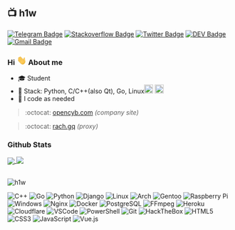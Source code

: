 ## :tv: h1w 
[![Telegram Badge](https://img.shields.io/badge/-Telegram-1ca0f1?style=for-the-badge&labelColor=1ca0f1&logo=telegram&logoColor=white&link=https://t.me/vimnative)](https://t.me/vimnative) [![Stackoverflow Badge](https://img.shields.io/badge/-Stackoverflow-4CA143?style=for-the-badge&logo=Stackoverflow&logoColor=white&link=https://stackoverflow.com/users/16967128/h1w)](https://stackoverflow.com/users/16967128/h1w) [![Twitter Badge](https://img.shields.io/badge/-Twitter-1ca0f1?style=for-the-badge&labelColor=1ca0f1&logo=twitter&logoColor=white&link=https://twitter.com/bogpomozhet)](https://twitter.com/bogpomozhet) [![DEV Badge](https://img.shields.io/badge/-DEV-black?style=for-the-badge&logo=Dev.to&logoColor=white&link=https://dev.to/h1w)](https://dev.to/h1w) [![Gmail Badge](https://img.shields.io/badge/-Gmail-c14438?style=for-the-badge&logo=Gmail&logoColor=white&link=mailto:bpqvgq@gmail.com)](mailto:bpqvgq@gmail.com)
### Hi <img src="https://github.com/h1w/h1w/raw/main/hi.gif" width="22px"> About me

- :mortar_board: Student
- :purple_heart: Stack: Python, C/C++(also Qt), Go, Linux<img height="20" width="20" src="https://icons.iconarchive.com/icons/papirus-team/papirus-apps/256/distributor-logo-archlinux-icon.png" /> <img height="20" width="20" src="https://upload.wikimedia.org/wikipedia/commons/thumb/9/99/Wayland_Logo.svg/266px-Wayland_Logo.svg.png" />
- :bust_in_silhouette: I code as needed

> :octocat: [opencyb.com](https://opencyb.com/articles/) <i>(company site)</i>

> :octocat: [rach.gq](https://rach.gq/p) <i>(proxy)</i>

### Github Stats
  
<a href="https://github.com/anuraghazra/github-readme-stats">
  <img align="center" src="https://github-readme-stats.vercel.app/api?username=h1w&show_icons=true&count_private=true&theme=github_dark" />
  <img align="top" src="https://github-readme-stats.vercel.app/api/top-langs/?username=h1w&layout=compact&theme=github_dark" />
  <br>
</a>
<br/>
<p align=left> <img src=https://komarev.com/ghpvc/?username=h1w alt=h1w /> </p>



![C++](https://img.shields.io/badge/C++-00599C.svg?style=flat-square&logo=cplusplus&logoColor=white)
![Go](https://img.shields.io/badge/Go-00ADD8.svg?style=flat-square&logo=Go&logoColor=white)
![Python](https://img.shields.io/badge/Python-darkgreen.svg?style=flat-square&logo=python&logoColor=white)
![Django](https://img.shields.io/badge/Django-092E20.svg?style=flat-square&logo=django&logoColor=white) <!-- separator -->
![Linux](https://img.shields.io/badge/-Linux-FCC624?style=flat-square&logo=linux&logoColor=white)
![Arch](https://img.shields.io/badge/Archlinux-blue.svg?style=flat-square&logo=archlinux&logoColor=white)
![Gentoo](https://img.shields.io/badge/Gentoo-54487A.svg?style=flat-square&logo=gentoo&logoColor=white)
![Raspberry Pi](https://img.shields.io/badge/Raspberry%20Pi-A22846.svg?style=flat-square&logo=raspberrypi&logoColor=white)
![Windows](https://img.shields.io/badge/Windows-0078D6?style=flat-square&logo=windows&logoColor=white) <!-- separator -->
![Nginx](https://img.shields.io/badge/Nginx-009639.svg?style=flat-square&logo=nginx&logoColor=white)
![Docker](https://img.shields.io/badge/-Docker-46a2f1?style=flat-square&logo=docker&logoColor=white)
![PostgreSQL](https://img.shields.io/badge/postgresql-blue.svg?style=flat-square&logo=postgresql&logoColor=white)
![FFmpeg](https://img.shields.io/badge/FFmpeg-green.svg?style=flat-square&logo=FFmpeg&logoColor=white) <!-- separator -->
![Heroku](https://img.shields.io/badge/-Heroku-430098?style=flat-square&logo=heroku&logoColor=white)
![Cloudflare](https://img.shields.io/badge/Cloudflare-F38020.svg?style=flat-square&logo=cloudflare&logoColor=white)
![VSCode](https://img.shields.io/badge/-VSCode-0085D1?style=flat-square&logo=visual-studio-code&logoColor=white)
![PowerShell](https://img.shields.io/badge/PowerShell-5391FE.svg?style=flat-square&logo=PowerShell&logoColor=white) <!-- separator -->
![Git](https://img.shields.io/badge/-Git-F05032?style=flat-square&logo=git&logoColor=white)
![HackTheBox](https://img.shields.io/badge/Hack%20The%20Box-9FEF00.svg?style=flat-square&logo=HackTheBox&logoColor=white) <!-- separator -->
![HTML5](https://img.shields.io/badge/-HTML5-E34F26?style=flat-square&logo=html5&logoColor=white)
![CSS3](https://img.shields.io/badge/-CSS3-549FDE?style=flat-square&logo=css3&logoColor=white)
![JavaScript](https://img.shields.io/badge/-JavaScript-F7B93E?style=flat-square&logo=javascript&logoColor=white)
![Vue.js](https://img.shields.io/badge/Vue.js-4FC08D.svg?style=flat-square&logo=vuedotjs&logoColor=white) <!-- separator -->
